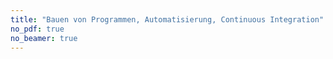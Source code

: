 ```yaml
---
title: "Bauen von Programmen, Automatisierung, Continuous Integration"
no_pdf: true
no_beamer: true
---
```

